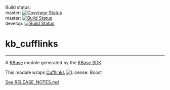 Build status:<br>
master: [![Coverage Status](https://coveralls.io/repos/github/arfathpasha/kb_cufflinks/badge.svg?branch=master)](https://coveralls.io/github/arfathpasha/kb_cufflinks?branch=master)<br>
master:  [![Build Status](https://travis-ci.org/arfathpasha/kb_cufflinks.svg?branch=master)](https://travis-ci.org/arfathpasha/kb_cufflinks)<br>
develop: [![Build Status](https://travis-ci.org/arfathpasha/kb_cufflinks.svg?branch=develop)](https://master-ci.org/arfathpasha/kb_cufflinks)

# kb_cufflinks
---

A [KBase](https://kbase.us) module generated by the [KBase SDK](https://github.com/kbase/kb_sdk).

This module wraps
[Cufflinks](http://cole-trapnell-lab.github.io/cufflinks/) ![License: Boost](https://img.shields.io/badge/license-boost-blue.svg)

[See RELEASE_NOTES.md](RELEASE_NOTES.md)




